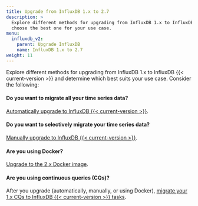 ```yaml
---
title: Upgrade from InfluxDB 1.x to 2.7
description: >
  Explore different methods for upgrading from InfluxDB 1.x to InfluxDB 2.7 and
  choose the best one for your use case.
menu:
  influxdb_v2:
    parent: Upgrade InfluxDB
    name: InfluxDB 1.x to 2.7
weight: 11
---
```


Explore different methods for upgrading from InfluxDB 1.x to InfluxDB {{< current-version >}} and
determine which best suits your use case.
Consider the following:

#### Do you want to migrate all your time series data?
[Automatically upgrade to InfluxDB {{< current-version >}}](/influxdb/v2/upgrade/v1-to-v2/automatic-upgrade/).

#### Do you want to selectively migrate your time series data?
[Manually upgrade to InfluxDB {{< current-version >}}](/influxdb/v2/upgrade/v1-to-v2/manual-upgrade/).

#### Are you using Docker?
[Upgrade to the 2.x Docker image](/influxdb/v2/upgrade/v1-to-v2/docker/).

#### Are you using continuous queries (CQs)?
After you upgrade (automatically, manually, or using Docker),
[migrate your 1.x CQs to InfluxDB {{< current-version >}} tasks](/influxdb/v2/upgrade/v1-to-v2/migrate-cqs/).
